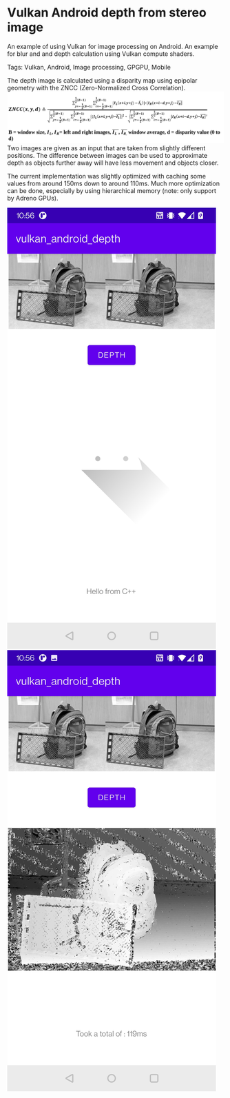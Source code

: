 # Vulkan Android depth from stereo image
An example of using Vulkan for image processing on Android. An example for blur and and depth calculation using Vulkan compute shaders.

Tags: Vulkan, Android, Image processing, GPGPU, Mobile

The depth image is calculated using a disparity map using epipolar geometry with the ZNCC (Zero-Normalized Cross Correlation).
![image text](screenshots/zncc_equation.png)
Two images are given as an input that are taken from slightly different positions. The difference between images can be used to approximate depth as objects further away will have less movement and objects closer.

The current implementation was slightly optimized with caching some values from around 150ms down to around 110ms. Much more optimization can be done, especially by using hierarchical memory (note: only support by Adreno GPUs).



![image text](screenshots/Screenshot_20220102-105633.jpg)
![image text](screenshots/Screenshot_20220102-105641.jpg)
